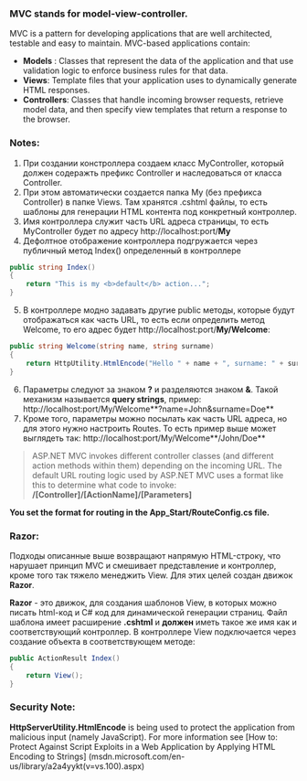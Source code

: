 ### MVC stands for model-view-controller.  
 
 MVC is a pattern for developing applications that are well architected, testable  and easy to maintain. MVC-based applications contain:

- **Models** : Classes that represent the data of the application  and that use validation logic to enforce business rules for that data.
- **Views**: Template files that your application uses to dynamically  generate HTML responses.
- **Controllers**: Classes that handle incoming browser requests,  retrieve model data, and then specify view templates that return a response  to the browser.

### Notes:
1. При создании констроллера создаем класс MyController, который должен содеражть префикс Controller и наследоваться от класса Controller.
2. При этом автоматически создается папка My (без префикса Controller) в папке Views. Там хранятся .cshtml файлы, то есть шаблоны для генерации
HTML контента под конкретный контроллер.
3. Имя контроллера служит часть URL адреса страницы, то есть MyController будет по адресу http://localhost:port/**My**
4. Дефолтное отображение контроллера подгружается через публичный метод Index() определенный в контроллере
```csharp
public string Index()
{
    return "This is my <b>default</b> action...";
}
```
5. В контроллере модно задавать другие public методы, которые будут отображаться как часть URL, то есть если определить метод Welcome,
то его адрес будет http://localhost:port/**My/Welcome**:
```csharp
public string Welcome(string name, string surname)
{
    return HttpUtility.HtmlEncode("Hello " + name + ", surname: " + surname);
}
```
6. Параметры следуют за знаком **?** и разделяются знаком **&**. Такой механизм называется **query strings**, пример:
http://localhost:port/My/Welcome**?name=John&surname=Doe**
7. Кроме того, параметры можно посылать как часть URL адреса, но для этого нужно настроить Routes. То есть пример выше может выглядеть так:
http://localhost:port/My/Welcome**/John/Doe**

> ASP.NET MVC invokes different controller classes (and different action methods within  them) depending on the incoming URL. 
> The default URL routing logic used by ASP.NET  MVC uses a format like this to determine what code to invoke:
> **/[Controller]/[ActionName]/[Parameters]**

**You set the format for routing in the App_Start/RouteConfig.cs  file.**

### Razor:
Подходы описанные выше возвращают напрямую HTML-строку, что нарушает принцип MVC и смешивает представление и контроллер, кроме того так тяжело менеджить View. Для этих целей создан движок **Razor**.

**Razor** - это движок, для создания шаблонов View, в которых можно писать html-код и C# код для динамической генерации страниц. Файл шаблона имеет расширение **.cshtml** и **должен** иметь такое же имя как и соответствующий контроллер. 
В контроллере View подключается через создание объекта в соответствующем методе:
```csharp
public ActionResult Index() 
{ 
    return View(); 
}
```

### Security Note: 
**HttpServerUtility.HtmlEncode**  is being used to protect the application from malicious input (namely JavaScript).
For more information see [How to: Protect Against Script Exploits in a Web Application by Applying HTML Encoding to Strings] (msdn.microsoft.com/en-us/library/a2a4yykt(v=vs.100).aspx)
